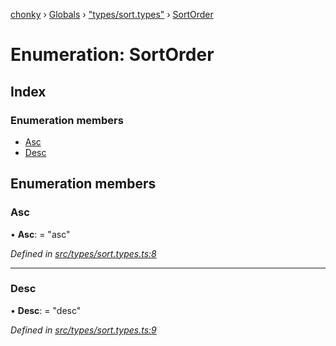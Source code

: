 [chonky](../README.md) › [Globals](../globals.md) › ["types/sort.types"](../modules/_types_sort_types_.md) › [SortOrder](_types_sort_types_.sortorder.md)

# Enumeration: SortOrder

## Index

### Enumeration members

* [Asc](_types_sort_types_.sortorder.md#asc)
* [Desc](_types_sort_types_.sortorder.md#desc)

## Enumeration members

###  Asc

• **Asc**: = "asc"

*Defined in [src/types/sort.types.ts:8](https://github.com/TimboKZ/Chonky/blob/3d6eae9/src/types/sort.types.ts#L8)*

___

###  Desc

• **Desc**: = "desc"

*Defined in [src/types/sort.types.ts:9](https://github.com/TimboKZ/Chonky/blob/3d6eae9/src/types/sort.types.ts#L9)*
